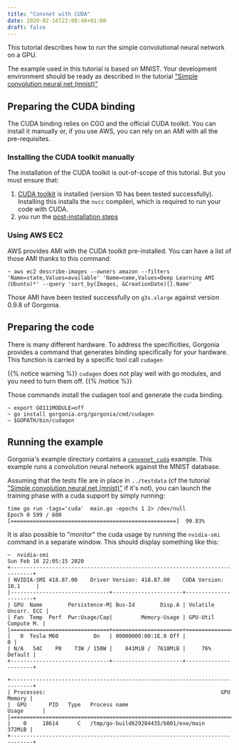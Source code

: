```yaml
---
title: "Convnet with CUDA"
date: 2020-02-16T22:08:40+01:00
draft: false
---
```


This tutorial describes how to run the simple convolutional neural network on a GPU.

The example used in this tutorial is based on MNIST. Your development environment should be ready as described in the tutorial ["Simple convolution neural net (mnist)"](/tutorials/mnist/)

## Preparing the CUDA binding

The CUDA binding relies on CGO and the official CUDA toolkit. You can install it manually or, if you use AWS, you can rely on an AMI with all the pre-requisites.

### Installing the CUDA toolkit manually

The installation of the CUDA toolkit is out-of-scope of this tutorial. But you must ensure that:

1. [CUDA toolkit](https://developer.nvidia.com/cuda-toolkit) is installed (version 10 has been tested successfully). Installing this installs the `nvcc` compileri, which is required to run your code with CUDA.
2. you run the [post-installation steps](http://docs.nvidia.com/cuda/cuda-installation-guide-linux/index.html#post-installation-actions)

### Using AWS EC2

AWS provides AMI with the CUDA toolkit pre-installed. 
You can have a list of those AMI thanks to this command:

```shell
~ aws ec2 describe-images --owners amazon --filters 'Name=state,Values=available' 'Name=name,Values=Deep Learning AMI (Ubuntu)*' --query 'sort_by(Images, &CreationDate)[].Name'
```

Those AMI have been tested successfully on `g3s.xlarge` against version 0.9.8 of Gorgonia.

## Preparing the code

There is many different hardware. To address the specificities, Gorgonia provides a command that generates binding specifically for your hardware. This function is carried by a specific tool call `cudagen`

{{% notice warning %}}
`cudagen` does not play well with go modules, and you need to turn them off.
{{% /notice %}}

Those commands install the cudagen tool and generate the cuda binding.
```shell
~ export GO111MODULE=off
~ go install gorgonia.org/gorgonia/cmd/cudagen
~ $GOPATH/bin/cudagen
```

## Running the example

Gorgonia's example directory contains a [`convenet_cuda`](https://github.com/gorgonia/gorgonia/tree/master/examples/convnet_cuda) example.
This example runs a convolution neural network against the MNIST database.

Assuming that the tests file are in place in `../testdata` (cf the tutorial ["Simple convolution neural net (mnist)"](/tutorials/mnist/) if it's not), you can launch the training phase with a cuda support by simply running:

```text
time go run -tags='cuda'  main.go -epochs 1 2> /dev/null
Epoch 0 599 / 600 [====================================================]  99.83%
```

It is also possible to "monitor" the cuda usage by running the `nvidia-smi` command in a separate window.
This should display something like this:

```text
~  nvidia-smi
Sun Feb 16 22:05:15 2020
+-----------------------------------------------------------------------------+
| NVIDIA-SMI 418.87.00    Driver Version: 418.87.00    CUDA Version: 10.1     |
|-------------------------------+----------------------+----------------------+
| GPU  Name        Persistence-M| Bus-Id        Disp.A | Volatile Uncorr. ECC |
| Fan  Temp  Perf  Pwr:Usage/Cap|         Memory-Usage | GPU-Util  Compute M. |
|===============================+======================+======================|
|   0  Tesla M60           On   | 00000000:00:1E.0 Off |                    0 |
| N/A   54C    P0    73W / 150W |    841MiB /  7618MiB |     76%      Default |
+-------------------------------+----------------------+----------------------+

+-----------------------------------------------------------------------------+
| Processes:                                                       GPU Memory |
|  GPU       PID   Type   Process name                             Usage      |
|=============================================================================|
|    0     18614      C   /tmp/go-build629284435/b001/exe/main         372MiB |
+-----------------------------------------------------------------------------+
```